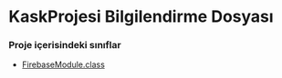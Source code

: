 # KaskProjesi Bilgilendirme Dosyası

<h3>Proje içerisindeki sınıflar</h3>
<ul>
  <li><a href=""<b>FirebaseModule.class</b></a></li>
</ul>  

